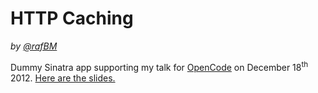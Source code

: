 HTTP Caching
============

<i>by [@rafBM](http://twitter.com/rafBM)</i>

Dummy Sinatra app supporting my talk for [OpenCode](http://opencode.ca/) on December 18<sup>th</sup> 2012. [Here are the slides.](https://speakerdeck.com/rafbm/http-caching-basics)

